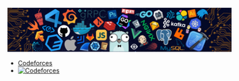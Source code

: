 <p align="center">
  <img src="https://github.com/RudraBhungaliya/RudraBhungaliya/blob/main/banner.png" alt="Profile Banner">
</p>

- [Codeforces](https://codeforces.com/profile/metarudra28)
- [![Codeforces](https://img.shields.io/badge/Codeforces-%40your--handle-1F8ACB?style=flat&logo=codeforces)](https://codeforces.com/profile/your-handle)
